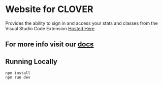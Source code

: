 # Website for CLOVER

Provides the ability to sign in and access your stats and classes from the Visual Studio Code Extension
[Hosted Here](https://clover.nickrucinski.com)

## For more info visit our [docs](https://civic-interactions-lab.github.io/clover/)

## Running Locally

```
npm install
npm run dev
```
